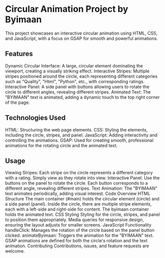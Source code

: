 # Circular Animation Project by Byimaan
This project showcases an interactive circular animation using HTML, CSS, and JavaScript, with a focus on GSAP  for smooth and powerful animations.

## Features
Dynamic Circular Interface: A large, circular element dominating the viewport, creating a visually striking effect.
Interactive Stripes: Multiple stripes positioned around the circle, each representing different categories such as "Quality", "Html", "Python", etc., with corresponding ratings.
Interactive Panel: A side panel with buttons allowing users to rotate the circle to different angles, revealing different stripes.
Animated Text: The "BYIMAAN" text is animated, adding a dynamic touch to the top right corner of the page.

## Technologies Used
HTML: Structuring the web page elements.
CSS: Styling the elements, including the circle, stripes, and panel.
JavaScript: Adding interactivity and controlling the animations.
GSAP: Used for creating smooth, professional animations for the rotating circle and the animated text.

## Usage
Viewing Stripes: Each stripe on the circle represents a different category with a rating. Simply view as they rotate into view.
Interactive Panel: Use the buttons on the panel to rotate the circle. Each button corresponds to a different angle, revealing different stripes.
Text Animation: The "BYIMAAN" text animates periodically, adding visual interest.
Code Overview
HTML Structure
The main container (#main) holds the circular element (circle) and a side panel (panel).
Inside the circle, there are multiple stripe elements, each with a left-side and right-side for content.
The byimaan container holds the animated text.
CSS Styling
Styling for the circle, stripes, and panel to position them appropriately.
Media queries for responsive design, ensuring the layout adjusts for smaller screens.
JavaScript Functionality
handleClick: Manages the rotation of the circle based on the panel button clicked.
animateByimaan: Triggers the animation for the "BYIMAAN" text.
GSAP animations are defined for both the circle's rotation and the text animation.
Contributing
Contributions, issues, and feature requests are welcome. 
